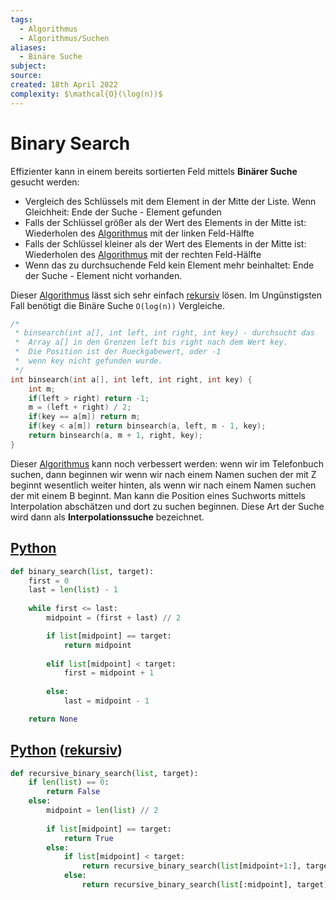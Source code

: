 ```yaml
---
tags:
  - Algorithmus
  - Algorithmus/Suchen
aliases:
  - Binäre Suche
subject: 
source: 
created: 18th April 2022
complexity: $\mathcal{O}(\log(n))$
---
```


# Binary Search

Effizienter kann in einem bereits sortierten Feld mittels **Binärer Suche** gesucht werden:

- Vergleich des Schlüssels mit dem Element in der Mitte der Liste. Wenn Gleichheit: Ende der Suche - Element gefunden
- Falls der Schlüssel größer als der Wert des Elements in der Mitte ist: Wiederholen des [Algorithmus]({MOC}%20Algorithmus.md) mit der linken Feld-Hälfte
- Falls der Schlüssel kleiner als der Wert des Elements in der Mitte ist: Wiederholen des [Algorithmus]({MOC}%20Algorithmus.md) mit der rechten Feld-Hälfte
- Wenn das zu durchsuchende Feld kein Element mehr beinhaltet: Ende der Suche - Element nicht vorhanden.

Dieser [Algorithmus]({MOC}%20Algorithmus.md) lässt sich sehr einfach [rekursiv](Rekursion.md) lösen. Im Ungünstigsten Fall benötigt die Binäre Suche `O(log(n))` Vergleiche.

```c
/*
 * binsearch(int a[], int left, int right, int key) - durchsucht das
 *	Array a[] in den Grenzen left bis right nach dem Wert key.
 *	Die Position ist der Rueckgabewert, oder -1
 *	wenn key nicht gefunden wurde.
 */
int binsearch(int a[], int left, int right, int key) {
    int m;
    if(left > right) return -1;
    m = (left + right) / 2;
    if(key == a[m]) return m;
    if(key < a[m]) return binsearch(a, left, m - 1, key);
    return binsearch(a, m + 1, right, key);
}
```

Dieser [Algorithmus]({MOC}%20Algorithmus.md) kann noch verbessert werden: wenn wir im Telefonbuch suchen, dann beginnen wir wenn wir nach einem Namen suchen der mit Z beginnt wesentlich weiter hinten, als wenn wir nach einem Namen suchen der mit einem B beginnt. Man kann die Position eines Suchworts mittels Interpolation abschätzen und dort zu suchen beginnen. Diese Art der Suche wird dann als **Interpolationssuche** bezeichnet.

## [Python](../Python.md)

~~~ python
def binary_search(list, target):
	first = 0
	last = len(list) - 1
	
	while first <= last:
		midpoint = (first + last) // 2

		if list[midpoint] == target:
			return midpoint
			
		elif list[midpoint] < target:
			first = midpoint + 1
			
		else:
			last = midpoint - 1

	return None
~~~

## [Python](../Python.md) ([rekursiv](Rekursion.md))

~~~ python
def recursive_binary_search(list, target):
	if len(list) == 0:
		return False
	else:
		midpoint = len(list) // 2
		
		if list[midpoint] == target:
			return True
		else:
			if list[midpoint] < target:
				return recursive_binary_search(list[midpoint+1:], target)
			else:
				return recursive_binary_search(list[:midpoint], target)
~~~

